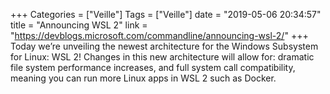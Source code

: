 +++
Categories = ["Veille"]
Tags = ["Veille"]
date = "2019-05-06 20:34:57"
title = "Announcing WSL 2"
link = "https://devblogs.microsoft.com/commandline/announcing-wsl-2/"
+++
Today we’re unveiling the newest architecture for the Windows Subsystem for Linux: WSL 2! Changes in this new architecture will allow for: dramatic file system performance increases, and full system call compatibility, meaning you can run more Linux apps in WSL 2 such as Docker.